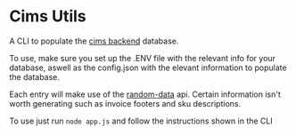 # Cims Utils

A CLI to populate the [cims backend](https://github.com/michael86/cims-backend) database.

To use, make sure you set up the .ENV file with the relevant info for your database, aswell as the config.json with the elevant information to populate the database.

Each entry will make use of the [random-data](https://random-data-api.com/) api. Certain information isn't worth generating such as invoice footers and sku descriptions.

To use just run `node app.js` and follow the instructions shown in the CLI

